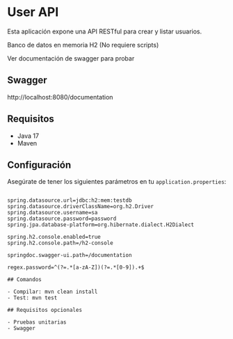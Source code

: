 # User API

Esta aplicación expone una API RESTful para crear y listar usuarios.

Banco de datos en memoria H2 (No requiere scripts)

Ver documentación de swagger para probar

## Swagger

http://localhost:8080/documentation

## Requisitos
- Java 17
- Maven
 
## Configuración

Asegúrate de tener los siguientes parámetros en tu `application.properties`:
```properties

spring.datasource.url=jdbc:h2:mem:testdb
spring.datasource.driverClassName=org.h2.Driver
spring.datasource.username=sa
spring.datasource.password=password
spring.jpa.database-platform=org.hibernate.dialect.H2Dialect

spring.h2.console.enabled=true
spring.h2.console.path=/h2-console

springdoc.swagger-ui.path=/documentation

regex.password=^(?=.*[a-zA-Z])(?=.*[0-9]).+$

## Comandos

- Compilar: mvn clean install
- Test: mvn test

## Requisitos opcionales

- Pruebas unitarias
- Swagger

